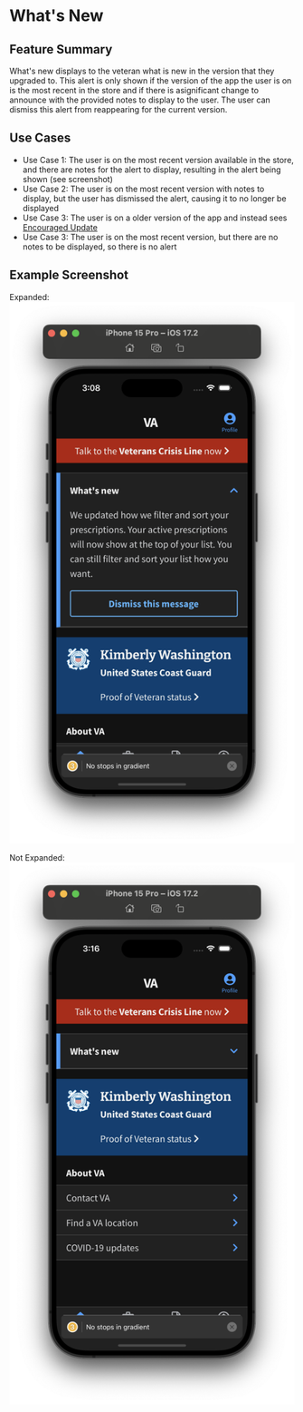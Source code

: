 # What's New

## Feature Summary

What's new displays to the veteran what is new in the version that they upgraded to. This alert is only shown if the version of the app the user is on is the most recent in the store and if there is asignificant change to announce with the provided notes to display to the user. The user can dismiss this alert from reappearing for the current version.

## Use Cases

* Use Case 1: The user is on the most recent version available in the store, and there are notes for the alert to display, resulting in the alert being shown (see screenshot)
* Use Case 2: The user is on the most recent version with notes to display, but the user has dismissed the alert, causing it to no longer be displayed
* Use Case 3: The user is on a older version of the app and instead sees [Encouraged Update](../EncouragedUpdate/EncouragedUpdate.md)
* Use Case 3: The user is on the most recent version, but there are no notes to be displayed, so there is no alert

## Example Screenshot

Expanded: ![](../../../static/img/whatsNew/WhatsNewExpanded.png)

Not Expanded: ![](../../../static/img/whatsNew/WhatsNewNotExpanded.png)
